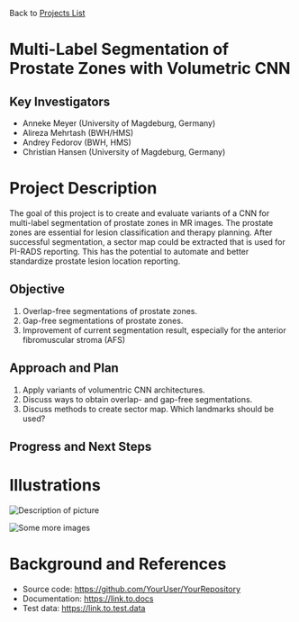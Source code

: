 Back to [Projects List](../../README.md#ProjectsList)

# Multi-Label Segmentation of Prostate Zones with Volumetric CNN

## Key Investigators

- Anneke Meyer (University of Magdeburg, Germany)
- Alireza Mehrtash (BWH/HMS)
- Andrey Fedorov (BWH, HMS)
- Christian Hansen (University of Magdeburg, Germany)

# Project Description

The goal of this project is to create and evaluate variants of a CNN for multi-label segmentation of prostate zones in MR images. The prostate zones are essential for lesion classification and therapy planning. 
After successful segmentation, a sector map could be extracted that is used for PI-RADS reporting. This has the potential to automate and better standardize prostate lesion location reporting.

## Objective

1. Overlap-free segmentations of prostate zones.
1. Gap-free segmentations of prostate zones.
1. Improvement of current segmentation result, especially for the anterior fibromuscular stroma (AFS)

## Approach and Plan

1. Apply variants of volumentric CNN architectures.
1. Discuss ways to obtain overlap- and gap-free segmentations.
1. Discuss methods to create sector map. Which landmarks should be used?

## Progress and Next Steps

<!--Describe progress and next steps in a few bullet points as you are making progress.-->

# Illustrations

<!--Add pictures and links to videos that demonstrate what has been accomplished.-->

![Description of picture](Example2.jpg)

![Some more images](Example2.jpg)

# Background and References

<!--Use this space for information that may help people better understand your project, like links to papers, source code, or data.-->

- Source code: https://github.com/YourUser/YourRepository
- Documentation: https://link.to.docs
- Test data: https://link.to.test.data

